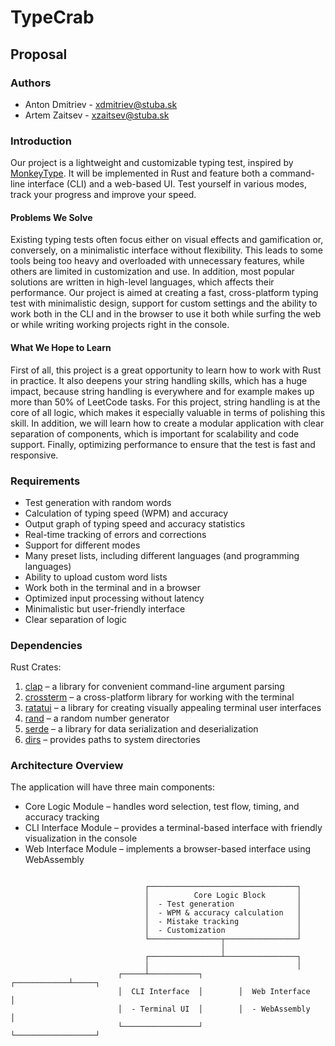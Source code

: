 # TypeCrab

## Proposal

### Authors  
- Anton Dmitriev - xdmitriev@stuba.sk 
- Artem Zaitsev - xzaitsev@stuba.sk

### Introduction  
Our project is a lightweight and customizable typing test, inspired by [MonkeyType](https://monkeytype.com/). It will be implemented in Rust and feature both a command-line interface (CLI) and a web-based UI. Test yourself in various modes, track your progress and improve your speed.

#### Problems We Solve  
Existing typing tests often focus either on visual effects and gamification or, conversely, on a minimalistic interface without flexibility. This leads to some tools being too heavy and overloaded with unnecessary features, while others are limited in customization and use. In addition, most popular solutions are written in high-level languages, which affects their performance. Our project is aimed at creating a fast, cross-platform typing test with minimalistic design, support for custom settings and the ability to work both in the CLI and in the browser to use it both while surfing the web or while writing working projects right in the console.

#### What We Hope to Learn  
First of all, this project is a great opportunity to learn how to work with Rust in practice. It also deepens your string handling skills, which has a huge impact, because string handling is everywhere and for example makes up more than 50% of LeetCode tasks. For this project, string handling is at the core of all logic, which makes it especially valuable in terms of polishing this skill. In addition, we will learn how to create a modular application with clear separation of components, which is important for scalability and code support. Finally, optimizing performance to ensure that the test is fast and responsive.

### Requirements
- Test generation with random words
- Calculation of typing speed (WPM) and accuracy
- Output graph of typing speed and accuracy statistics
- Real-time tracking of errors and corrections
- Support for different modes 
- Many preset lists, including different languages (and programming languages)
- Ability to upload custom word lists
- Work both in the terminal and in a browser 
- Optimized input processing without latency
- Minimalistic but user-friendly interface
- Clear separation of logic

### Dependencies  
Rust Crates:  
1. [clap](https://lib.rs/crates/clap) – a library for convenient command-line argument parsing  
2. [crossterm](https://lib.rs/crates/crossterm) – a cross-platform library for working with the terminal  
3. [ratatui](https://lib.rs/crates/ratatui) – a library for creating visually appealing terminal user interfaces  
4. [rand](https://lib.rs/crates/rand) – a random number generator  
5. [serde](https://lib.rs/crates/serde) – a library for data serialization and deserialization  
6. [dirs](https://lib.rs/crates/dirs) – provides paths to system directories  

### Architecture Overview  
The application will have three main components:  
- Core Logic Module – handles word selection, test flow, timing, and accuracy tracking
- CLI Interface Module – provides a terminal-based interface with friendly visualization in the console
- Web Interface Module – implements a browser-based interface using WebAssembly

```

                              ┌─────────────────────────────────┐
                              │          Core Logic Block       │
                              │  - Test generation              │
                              │  - WPM & accuracy calculation   │
                              │  - Mistake tracking             │
                              │  - Customization                │
                              └────────────────┬────────────────┘
                                               │
                              ┌────────────────┴────────────────┐
                              │                                 │
                        ┌─────┴───────────┐        ┌────────────┴─────┐
                        │  CLI Interface  │        │  Web Interface   │
                        │  - Terminal UI  │        │  - WebAssembly   │
                        └─────────────────┘        └──────────────────┘

```
